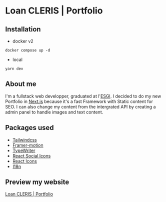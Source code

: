  # Loan CLERIS | Portfolio

## Installation 
- docker v2
```
docker compose up -d 
```
- local
```
yarn dev
``` 

## About me 
I'm a fullstack web developper, graduated at l'[ESGI](https://www.esgi.fr/). 
I decided to do my new Portfolio in [Next.js](https://nextjs.org/) because it's a fast Framework with Static content for SEO. I can also change my content from the intergrated API by creating a admin panel to handle images and text content. 

## Packages used

- [Tailwindcss](https://tailwindcss.com/)
- [Framer-motion](https://www.npmjs.com/package/framer-motion)
- [TypeWriter](https://www.npmjs.com/package/react-simple-typewriter)
- [React Social Icons](https://www.npmjs.com/package/react-social-icons)
- [React Icons](https://react-icons.github.io/react-icons)
- [I18n](https://www.i18next.com/)

## Preview my website 

[Loan CLERIS | Portfolio](https://loan-cleris.com)